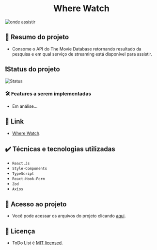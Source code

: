 <h1 align="center"> Where Watch </h1>

![onde assistir](https://github.com/AguiarIsaac/where-watch/assets/37755163/d5b631fc-6588-426a-ada9-165cb93ac90e)


## 📄 Resumo do projeto
* Consome o API do The Movie Database retornando resultado da pesquisa e em qual serviço de streaming está disponível para assistir.
## ❕Status do projeto
![Status](https://img.shields.io/badge/Status-Em%20an%C3%A1lise-FF8C00?style=for-the-badge)

### 🛠️ Features a serem implementadas
* Em análise...

## 🔗 Link
* [Where Watch](https://wherewatch.vercel.app/).

## ✔️ Técnicas e tecnologias utilizadas
- ``React.Js``
- ``Style-Components``
- ``TypeScript``
- ``React-Hook-Form``
- ``Zod``
- ``Axios``

## 📁 Acesso ao projeto
* Você pode acessar os arquivos do projeto clicando [aqui](https://github.com/AguiarIsaac/where-watch).

## 📜 Licença
* ToDo List é [MIT licensed](./LICENSE).
